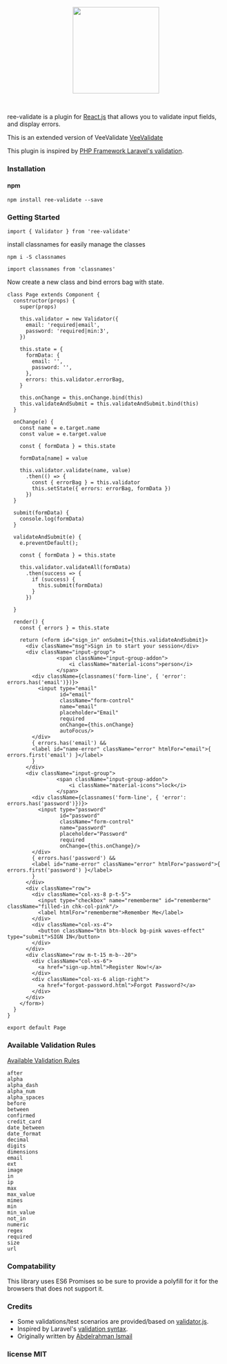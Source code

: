<p align="center">
  <a href="https://github.com/moeen-basra/ree-validate.git" target="_blank">
    <img width="200" src="http://www.unixstickers.com/image/data/stickers/react/badge/React-JS.sh.png">
  </a>
</p>

<br>

ree-validate is a plugin for [React.js](https://facebook.github.io/react/) that allows you to validate input fields, and display errors.

This is an extended version of VeeValidate [VeeValidate](http://vee-validate.logaretm.com/)

This plugin is inspired by [PHP Framework Laravel's validation](https://laravel.com/).

### Installation

#### npm

```
npm install ree-validate --save
```

### Getting Started
```
import { Validator } from 'ree-validate'
```

install classnames for easily manage the classes
```
npm i -S classnames

import classnames from 'classnames'

```

Now create a new class and bind errors bag with state.

```
class Page extends Component {
  constructor(props) {
    super(props)
    
    this.validator = new Validator({
      email: 'required|email',
      password: 'required|min:3',
    })
    
    this.state = {
      formData: {
        email: '',
        password: '',
      },
      errors: this.validator.errorBag,
    }
    
    this.onChange = this.onChange.bind(this)
    this.validateAndSubmit = this.validateAndSubmit.bind(this)
  }
  
  onChange(e) {
    const name = e.target.name
    const value = e.target.value
    
    const { formData } = this.state
    
    formData[name] = value
    
    this.validator.validate(name, value)
      .then(() => {
        const { errorBag } = this.validator
        this.setState({ errors: errorBag, formData })
      })
  }
  
  submit(formData) {
    console.log(formData)
  }
  
  validateAndSubmit(e) {
    e.preventDefault();
    
    const { formData } = this.state
    
    this.validator.validateAll(formData)
      .then(success => {
        if (success) {
          this.submit(formData)
        }
      })
    
  }
  
  render() {
    const { errors } = this.state
    
    return (<form id="sign_in" onSubmit={this.validateAndSubmit}>
      <div className="msg">Sign in to start your session</div>
      <div className="input-group">
                <span className="input-group-addon">
                    <i className="material-icons">person</i>
                </span>
        <div className={classnames('form-line', { 'error':  errors.has('email')})}>
          <input type="email"
                 id="email"
                 className="form-control"
                 name="email"
                 placeholder="Email"
                 required
                 onChange={this.onChange}
                 autoFocus/>
        </div>
        { errors.has('email') &&
        <label id="name-error" className="error" htmlFor="email">{ errors.first('email') }</label>
        }
      </div>
      <div className="input-group">
                <span className="input-group-addon">
                    <i className="material-icons">lock</i>
                </span>
        <div className={classnames('form-line', { 'error':  errors.has('password')})}>
          <input type="password"
                 id="password"
                 className="form-control"
                 name="password"
                 placeholder="Password"
                 required
                 onChange={this.onChange}/>
        </div>
        { errors.has('password') &&
        <label id="name-error" className="error" htmlFor="password">{ errors.first('password') }</label>
        }
      </div>
      <div className="row">
        <div className="col-xs-8 p-t-5">
          <input type="checkbox" name="rememberme" id="rememberme" className="filled-in chk-col-pink"/>
          <label htmlFor="rememberme">Remember Me</label>
        </div>
        <div className="col-xs-4">
          <button className="btn btn-block bg-pink waves-effect" type="submit">SIGN IN</button>
        </div>
      </div>
      <div className="row m-t-15 m-b--20">
        <div className="col-xs-6">
          <a href="sign-up.html">Register Now!</a>
        </div>
        <div className="col-xs-6 align-right">
          <a href="forgot-password.html">Forgot Password?</a>
        </div>
      </div>
    </form>)
  }
}

export default Page

```

### Available Validation Rules

[Available Validation Rules](http://vee-validate.logaretm.com/index.html#available-rules)

    after
    alpha
    alpha_dash
    alpha_num
    alpha_spaces
    before
    between
    confirmed
    credit_card
    date_between
    date_format
    decimal
    digits
    dimensions
    email
    ext
    image
    in
    ip
    max
    max_value
    mimes
    min
    min_value
    not_in
    numeric
    regex
    required
    size
    url

### Compatability

This library uses ES6 Promises so be sure to provide a polyfill for it for the browsers that does not support it.

### Credits
- Some validations/test scenarios are provided/based on [validator.js](https://github.com/chriso/validator.js).
- Inspired by Laravel's [validation syntax](https://laravel.com/docs/5.4/validation).
- Originally written by [Abdelrahman Ismail](https://github.com/Abdelrahman3D)

### license MIT
